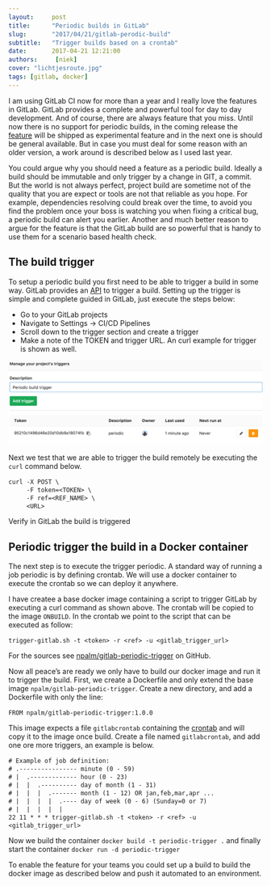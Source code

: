 ```yaml
---
layout:     post
title:      "Periodic builds in GitLab"
slug:       "2017/04/21/gitlab-perodic-build"
subtitle:   "Trigger builds based on a crontab"
date:       2017-04-21 12:21:00
authors:     [niek]
cover: "lichtjesroute.jpg"
tags: [gitlab, docker]
---
```

I am using GitLab CI now for more than a year and I really love the features in GitLab. GitLab provides a complete and powerful tool for day to day development. And of course, there are always feature that you miss. Until now there is no support for periodic builds, in the coming release the [feature](https://gitlab.com/gitlab-org/gitlab-ce/issues/2989) will be shipped as experimental feature and in the next one is should be general available. But in case you must deal for some reason with an older version, a work around is described below as I used last year.

You could argue why you should need a feature as a periodic build. Ideally a build should be immutable and only trigger by a change in GIT, a commit. But the world is not always perfect, project build are sometime not of the quality that you are expect or tools are not that reliable as you hope. For example, dependencies resolving could break over the time, to avoid you find the problem once your boss is watching you when fixing a critical bug, a periodic build can alert you earlier. Another and much better reason to argue for the feature is that the GitLab build are so powerful that is handy to use them for a scenario based health check.

## The build trigger
To setup a periodic build you first need to be able to trigger a build in some way. GitLab provides an [API](https://docs.gitlab.com/ce/ci/triggers/) to trigger a build. Setting up the trigger is simple and complete guided in GitLab, just execute the steps below:

- Go to your GitLab projects
- Navigate to Settings -> CI/CD Pipelines
- Scroll down to the trigger section and create a trigger
- Make a note of the TOKEN and trigger URL. An curl example for trigger is shown as well.

<a href="#">
    <img src="./gitlabtrigger.png" alt="GitLab trigger">
</a>

Next we test that we are able to trigger the build remotely be executing the `curl` command below.

```
curl -X POST \
     -F token=<TOKEN> \
     -F ref=<REF_NAME> \
     <URL>
```
Verify in GitLab the build is triggered

## Periodic trigger the build in a Docker container
The next step is to execute the trigger periodic. A standard way of running a job periodic is by defining crontab. We will use a docker container to execute the crontab so we can deploy it anywhere.

I have createe a base docker image containing a script to trigger GitLab by executing a curl command as shown above. The crontab will be copied to the image `ONBUILD`. In the crontab we point to the script that can be executed as follow:
```
trigger-gitlab.sh -t <token> -r <ref> -u <gitlab_trigger_url>
```
For the sources see [npalm/gitlab-periodic-trigger](https://github.com/npalm/gitlab-periodic-trigger) on GitHub.

Now all peace’s are ready we only have to build our docker image and run it to trigger the build. First, we create a Dockerfile and only extend the base image `npalm/gitlab-periodic-trigger`. Create a new directory, and add a Dockerfile with only the line:
```
FROM npalm/gitlab-periodic-trigger:1.0.0
```
This image expects a file `gitlabcrontab` containing the [crontab](https://en.wikipedia.org/wiki/Cron) and will copy it to the image once build. Create a file named `gitlabcrontab`, and add one ore more triggers, an example is below.

```
# Example of job definition:
# .---------------- minute (0 - 59)
# |  .------------- hour (0 - 23)
# |  |  .---------- day of month (1 - 31)
# |  |  |  .------- month (1 - 12) OR jan,feb,mar,apr ...
# |  |  |  |  .---- day of week (0 - 6) (Sunday=0 or 7)
# |  |  |  |  |
22 11 * * * trigger-gitlab.sh -t <token> -r <ref> -u <gitlab_trigger_url>
```
Now we build the container `docker build -t periodic-trigger .` and finally start the container `docker run -d periodic-trigger`

To enable the feature for your teams you could set up a build to build the docker image as described below and push it automated to an environment.
